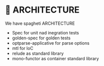 # 📐 ARCHITECTURE

We have spagheti ARCHITECTURE

* Spec for unit nad inegration tests
* golden-spec for golden tests
* optparse-applicative for parse options
* mtl for IoC
* relude as standard library
* mono-functor as container standard library

